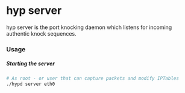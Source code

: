 # hyp server

hyp server is the port knocking daemon which listens for incoming authentic knock sequences.  

### Usage

##### Starting the server

```bash
# As root - or user that can capture packets and modify IPTables
./hypd server eth0
```